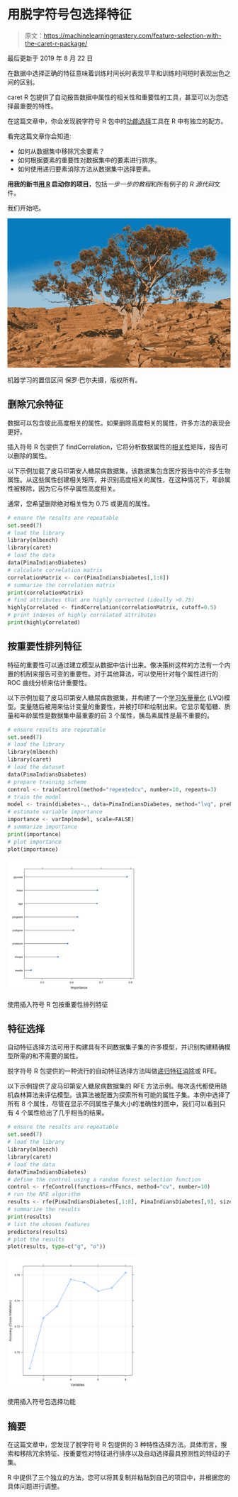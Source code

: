 # 用脱字符号包选择特征

> 原文：<https://machinelearningmastery.com/feature-selection-with-the-caret-r-package/>

最后更新于 2019 年 8 月 22 日

在数据中选择正确的特征意味着训练时间长时表现平平和训练时间短时表现出色之间的区别。

caret R 包提供了自动报告数据中属性的相关性和重要性的工具，甚至可以为您选择最重要的特性。

在这篇文章中，你会发现脱字符号 R 包中的[功能选择](https://machinelearningmastery.com/an-introduction-to-feature-selection/)工具在 R 中有独立的配方。

看完这篇文章你会知道:

*   如何从数据集中移除冗余要素？
*   如何根据要素的重要性对数据集中的要素进行排序。
*   如何使用递归要素消除方法从数据集中选择要素。

**用我的新书[用 R](https://machinelearningmastery.com/machine-learning-with-r/) 启动你的项目**，包括*一步一步的教程*和所有例子的 *R 源代码*文件。

我们开始吧。

![Confidence Intervals for Machine Learning](img/377def1ccd6781d3e6b2eeea6a241c56.png)

机器学习的置信区间
保罗·巴尔夫摄，版权所有。

## 删除冗余特征

数据可以包含彼此高度相关的属性。如果删除高度相关的属性，许多方法的表现会更好。

插入符号 R 包提供了 findCorrelation，它将分析数据属性的[相关性](https://machinelearningmastery.com/how-to-use-correlation-to-understand-the-relationship-between-variables/)矩阵，报告可以删除的属性。

以下示例加载了皮马印第安人糖尿病数据集，该数据集包含医疗报告中的许多生物属性。从这些属性创建相关矩阵，并识别高度相关的属性，在这种情况下，年龄属性被移除，因为它与怀孕属性高度相关。

通常，您希望删除绝对相关性为 0.75 或更高的属性。

```py
# ensure the results are repeatable
set.seed(7)
# load the library
library(mlbench)
library(caret)
# load the data
data(PimaIndiansDiabetes)
# calculate correlation matrix
correlationMatrix <- cor(PimaIndiansDiabetes[,1:8])
# summarize the correlation matrix
print(correlationMatrix)
# find attributes that are highly corrected (ideally >0.75)
highlyCorrelated <- findCorrelation(correlationMatrix, cutoff=0.5)
# print indexes of highly correlated attributes
print(highlyCorrelated)
```

## 按重要性排列特征

特征的重要性可以通过建立模型从数据中估计出来。像决策树这样的方法有一个内置的机制来报告可变的重要性。对于其他算法，可以使用针对每个属性进行的 ROC 曲线分析来估计重要性。

以下示例加载了皮马印第安人糖尿病数据集，并构建了一个[学习矢量量化](https://machinelearningmastery.com/learning-vector-quantization-for-machine-learning/) (LVQ)模型。变量随后被用来估计变量的重要性，并被打印和绘制出来。它显示葡萄糖、质量和年龄属性是数据集中最重要的前 3 个属性，胰岛素属性是最不重要的。

```py
# ensure results are repeatable
set.seed(7)
# load the library
library(mlbench)
library(caret)
# load the dataset
data(PimaIndiansDiabetes)
# prepare training scheme
control <- trainControl(method="repeatedcv", number=10, repeats=3)
# train the model
model <- train(diabetes~., data=PimaIndiansDiabetes, method="lvq", preProcess="scale", trControl=control)
# estimate variable importance
importance <- varImp(model, scale=FALSE)
# summarize importance
print(importance)
# plot importance
plot(importance)
```

[![Rank of Features by Importance](img/2fb872b9db1aabe5824b708681dde83b.png)](https://machinelearningmastery.com/wp-content/uploads/2014/09/variable_importance.png)

使用插入符号 R 包按重要性排列特征

## 特征选择

自动特征选择方法可用于构建具有不同数据集子集的许多模型，并识别构建精确模型所需的和不需要的属性。

脱字符号 R 包提供的一种流行的自动特征选择方法叫做[递归特征消除](https://en.wikipedia.org/wiki/Feature_selection)或 RFE。

以下示例提供了皮马印第安人糖尿病数据集的 RFE 方法示例。每次迭代都使用随机森林算法来评估模型。该算法被配置为探索所有可能的属性子集。本例中选择了所有 8 个属性，尽管在显示不同属性子集大小的准确性的图中，我们可以看到只有 4 个属性给出了几乎相当的结果。

```py
# ensure the results are repeatable
set.seed(7)
# load the library
library(mlbench)
library(caret)
# load the data
data(PimaIndiansDiabetes)
# define the control using a random forest selection function
control <- rfeControl(functions=rfFuncs, method="cv", number=10)
# run the RFE algorithm
results <- rfe(PimaIndiansDiabetes[,1:8], PimaIndiansDiabetes[,9], sizes=c(1:8), rfeControl=control)
# summarize the results
print(results)
# list the chosen features
predictors(results)
# plot the results
plot(results, type=c("g", "o"))
```

[![Feature Selection](img/0eeb33f328e60dbff71ca493966c02b5.png)](https://machinelearningmastery.com/wp-content/uploads/2014/09/feature-selection.png)

使用插入符号包选择功能

## 摘要

在这篇文章中，您发现了脱字符号 R 包提供的 3 种特性选择方法。具体而言，搜索和移除冗余特征、按重要性对特征进行排序以及自动选择最具预测性的特征的子集。

R 中提供了三个独立的方法，您可以将其复制并粘贴到自己的项目中，并根据您的具体问题进行调整。